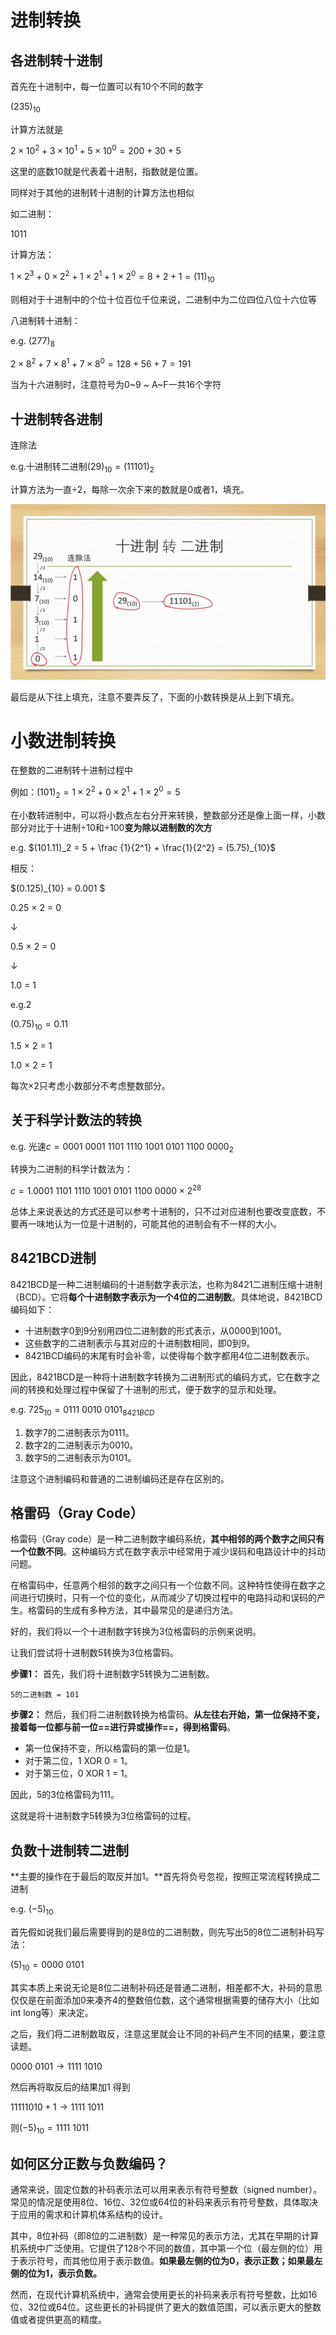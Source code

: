 # 进制转换

## 各进制转十进制

首先在十进制中，每一位置可以有10个不同的数字

$(235)_{10}$

计算方法就是

$2 \times 10^2 + 3 \times 10^1 + 5 \times 10^0 = 200 + 30 + 5$

这里的底数10就是代表着十进制，指数就是位置。



同样对于其他的进制转十进制的计算方法也相似

如二进制：

$1011$

计算方法：

$1 \times 2^3 + 0 \times 2^2 + 1 \times 2^1 + 1 \times 2^0 = 8 + 2 + 1 = (11)_{10}$

则相对于十进制中的个位十位百位千位来说，二进制中为二位四位八位十六位等



八进制转十进制：

e.g. $(277)_8$

$2 \times 8^2 + 7 \times 8^1 + 7 \times 8^0 = 128 + 56 + 7 = 191$



当为十六进制时，注意符号为0~9 ~ A~F一共16个字符



## 十进制转各进制

连除法

e.g.十进制转二进制$(29)_{10} = (11101)_2$

计算方法为一直÷2，每除一次余下来的数就是0或者1，填充。

![image-20240227145323419](1_进制转换.assets/image-20240227145323419.png)

最后是从下往上填充，注意不要弄反了，下面的小数转换是从上到下填充。





# 小数进制转换

在整数的二进制转十进制过程中

例如：$(101)_2 = 1 \times 2^2 + 0 \times 2^1 + 1 \times 2^0 = 5$

在小数转进制中，可以将小数点左右分开来转换，整数部分还是像上面一样，小数部分对比于十进制÷10和÷100**变为除以进制数的次方**

e.g. $(101.11)_2 = 5 + \frac {1}{2^1} + \frac{1}{2^2} = (5.75)_{10}$



相反：

$(0.125)_{10} = 0.001 $ 

0.25 × 2 = 0

↓

0.5 × 2 = 0

↓

1.0 = 1



e.g.2

$(0.75)_{10} = 0.11$

1.5 × 2 = 1

1.0 × 2 = 1

每次×2只考虑小数部分不考虑整数部分。





## 关于科学计数法的转换

e.g. 光速$c = 0001 \ 0001 \ 1101 \ 1110 \ 1001 \ 0101 \ 1100 \ 0000_2$

转换为二进制的科学计数法为：

$c = 1.0001 \ 1101 \ 1110 \ 1001 \ 0101 \ 1100 \ 0000 \times 2^{28}$

总体上来说表达的方式还是可以参考十进制的，只不过对应进制也要改变底数，不要再一味地认为一位是十进制的，可能其他的进制会有不一样的大小。





## 8421BCD进制

8421BCD是一种二进制编码的十进制数字表示法，也称为8421二进制压缩十进制（BCD）。它将**每个十进制数字表示为一个4位的二进制数**。具体地说，8421BCD编码如下：

- 十进制数字0到9分别用四位二进制数的形式表示，从0000到1001。
- 这些数字的二进制表示与其对应的十进制数相同，即0到9。
- 8421BCD编码的末尾有时会补零，以使得每个数字都用4位二进制数表示。

因此，8421BCD是一种将十进制数字转换为二进制形式的编码方式，它在数字之间的转换和处理过程中保留了十进制的形式，便于数字的显示和处理。



e.g. $725_{10} = 0111 \ 0010 \ 0101_{8421BCD}$

1. 数字7的二进制表示为0111。
2. 数字2的二进制表示为0010。
3. 数字5的二进制表示为0101。

注意这个进制编码和普通的二进制编码还是存在区别的。





## 格雷码（Gray Code）

格雷码（Gray code）是一种二进制数字编码系统，**其中相邻的两个数字之间只有一个位数不同**。这种编码方式在数字表示中经常用于减少误码和电路设计中的抖动问题。

在格雷码中，任意两个相邻的数字之间只有一个位数不同。这种特性使得在数字之间进行切换时，只有一个位的变化，从而减少了切换过程中的电路抖动和误码的产生。格雷码的生成有多种方法，其中最常见的是递归方法。



好的，我们将以一个十进制数字转换为3位格雷码的示例来说明。

让我们尝试将十进制数5转换为3位格雷码。

**步骤1：** 首先，我们将十进制数字5转换为二进制数。

```
5的二进制数 = 101
```

**步骤2：** 然后，我们将二进制数转换为格雷码。**从左往右开始，第一位保持不变，接着每一位都与前一位==进行异或操作==，得到格雷码**。

- 第一位保持不变，所以格雷码的第一位是1。
- 对于第二位，1 XOR 0 = 1。
- 对于第三位，0 XOR 1 = 1。

因此，5的3位格雷码为111。

这就是将十进制数字5转换为3位格雷码的过程。





## 负数十进制转二进制

**主要的操作在于最后的取反并加1。**首先将负号忽视，按照正常流程转换成二进制

e.g. $(-5)_{10}$

首先假如说我们最后需要得到的是8位的二进制数，则先写出5的8位二进制补码写法：

$(5)_{10} = 0000 \ 0101$

其实本质上来说无论是8位二进制补码还是普通二进制，相差都不大，补码的意思仅仅是在前面添加0来凑齐4的整数倍位数，这个通常根据需要的储存大小（比如int long等）来决定。

之后，我们将二进制数取反，注意这里就会让不同的补码产生不同的结果，要注意读题。

$0000 \ 0101 → 1111 \ 1010$

然后再将取反后的结果加1 得到

$1111 1010 + 1 → 1111 \ 1011$

则$(-5)_{10} = 1111 \ 1011$



## 如何区分正数与负数编码？

通常来说，固定位数的补码表示法可以用来表示有符号整数（signed number）。常见的情况是使用8位、16位、32位或64位的补码来表示有符号整数，具体取决于应用的需求和计算机体系结构的设计。

其中，8位补码（即8位的二进制数）是一种常见的表示方法，尤其在早期的计算机系统中广泛使用。它提供了128个不同的数值，其中第一个位（最左侧的位）用于表示符号，而其他位用于表示数值。**如果最左侧的位为0，表示正数；如果最左侧的位为1，表示负数。**

然而，在现代计算机系统中，通常会使用更长的补码来表示有符号整数，比如16位、32位或64位。这些更长的补码提供了更大的数值范围，可以表示更大的整数值或者提供更高的精度。
